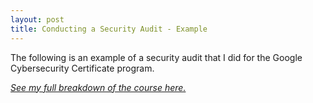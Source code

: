 ```yaml
---
layout: post
title: Conducting a Security Audit - Example
---
```

The following is an example of a security audit that I did for the Google Cybersecurity Certificate program. 

[*See my full breakdown of the course here.*](https://1dgk.github.io/2024/01/24/gcc-course-index.html)